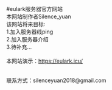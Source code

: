 #eulark服务器官方网站<br>
本网站制作者Silence_yuan<br>
该网站将来目标:<br>
1.加入服务器线ping<br>
2.加入服务器介绍<br>
3.待补充...<br>
<br>
本网站演示：https://eulark.icu/

<br>
联系方式：silenceyuan2018@gmail.com
